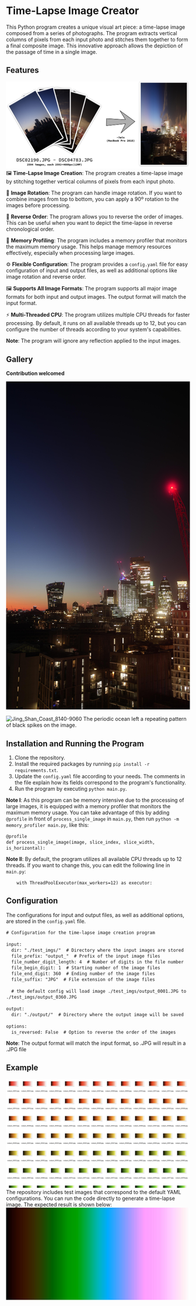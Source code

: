 # Time-Lapse Image Creator

This Python program creates a unique visual art piece: a time-lapse image composed from a series of photographs. The program extracts vertical columns of pixels from each input photo and stitches them together to form a final composite image. This innovative approach allows the depiction of the passage of time in a single image.

## Features

![Features](Feature.jpg)
🖼️ **Time-Lapse Image Creation**: The program creates a time-lapse image by stitching together vertical columns of pixels from each input photo.

🔄 **Image Rotation**: The program can handle image rotation. If you want to combine images from top to bottom, you can apply a 90º rotation to the images before processing.

🔀 **Reverse Order**: The program allows you to reverse the order of images. This can be useful when you want to depict the time-lapse in reverse chronological order.

🧠 **Memory Profiling**: The program includes a memory profiler that monitors the maximum memory usage. This helps manage memory resources effectively, especially when processing large images.

⚙️ **Flexible Configuration**: The program provides a `config.yaml` file for easy configuration of input and output files, as well as additional options like image rotation and reverse order.

🖼️ **Supports All Image Formats**: The program supports all major image formats for both input and output images. The output format will match the input format.

⚡ **Multi-Threaded CPU**: The program utilizes multiple CPU threads for faster processing. By default, it runs on all available threads up to 12, but you can configure the number of threads according to your system's capabilities.

**Note**: The program will ignore any reflection applied to the input images.

## Gallery

**Contribution welcomed**

![London_Sunset_9908-10909](output/London_Sunset_9908-10909.JPG)


![Jing_Shan_Coast_8140-9060](<output/Jing_Shan_Coast_8140-9060 2.jpg>)
The periodic ocean left a repeating pattern of black spikes on the image.

## Installation and Running the Program

1. Clone the repository.
2. Install the required packages by running `pip install -r requirements.txt`.
3. Update the `config.yaml` file according to your needs. The comments in the file explain how its fields correspond to the program's functionality.
4. Run the program by executing `python main.py`.

**Note I**: As this program can be memory intensive due to the processing of large images, it is equipped with a memory profiler that monitors the maximum memory usage. You can take advantage of this by adding `@profile` in front of `process_single_image` in `main.py`, then run `python -m memory_profiler main.py`, like this:
```
@profile
def process_single_image(image, slice_index, slice_width, is_horizontal):
```

**Note II**: By default, the program utilizes all available CPU threads up to 12 threads. If you want to change this, you can edit the following line in `main.py`:
```
    with ThreadPoolExecutor(max_workers=12) as executor:
```

## Configuration

The configurations for input and output files, as well as additional options, are stored in the `config.yaml` file.

```
# Configuration for the time-lapse image creation program

input:
  dir: "./test_imgs/"  # Directory where the input images are stored
  file_prefix: "output_"  # Prefix of the input image files
  file_number_digit_length: 4  # Number of digits in the file number
  file_begin_digit: 1  # Starting number of the image files
  file_end_digit: 360  # Ending number of the image files
  file_suffix: "JPG"  # File extension of the image files

  # the default config will load image ./test_imgs/output_0001.JPG to ./test_imgs/output_0360.JPG 

output:
  dir: "./output/"  # Directory where the output image will be saved

options:
  is_reversed: False  # Option to reverse the order of the images
```

**Note**: The output format will match the input format, so .JPG will result in a .JPG file

## Example

![Screenshot of list of images](Screenshot.png)
The repository includes test images that correspond to the default YAML configurations. You can run the code directly to generate a time-lapse image. The expected result is shown below:
![Example output](ExampleOutput.JPG)
